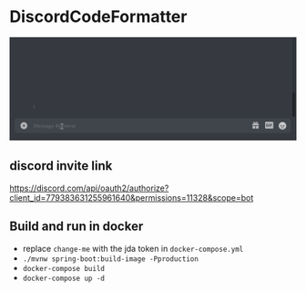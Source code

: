 # DiscordCodeFormatter

![code_formatter_demo.gif](code_formatter_demo.gif)

## discord invite link

https://discord.com/api/oauth2/authorize?client_id=779383631255961640&permissions=11328&scope=bot

## Build and run in docker

* replace `change-me` with the jda token in `docker-compose.yml`
* `./mvnw spring-boot:build-image -Pproduction`
* `docker-compose build`
* `docker-compose up -d`
